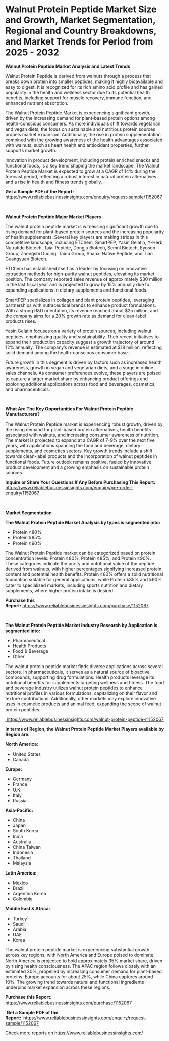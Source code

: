 <p><h1>Walnut Protein Peptide Market Size and Growth, Market Segmentation, Regional and Country Breakdowns, and Market Trends for Period from 2025 -  2032</h1></p><p><strong>Walnut Protein Peptide Market Analysis and Latest Trends</strong></p>
<p><p>Walnut Protein Peptide is derived from walnuts through a process that breaks down protein into smaller peptides, making it highly bioavailable and easy to digest. It is recognized for its rich amino acid profile and has gained popularity in the health and wellness sector due to its potential health benefits, including support for muscle recovery, immune function, and enhanced nutrient absorption.</p><p>The Walnut Protein Peptide Market is experiencing significant growth, driven by the increasing demand for plant-based protein options among health-conscious consumers. As more individuals shift towards vegetarian and vegan diets, the focus on sustainable and nutritious protein sources propels market expansion. Additionally, the rise in protein supplementation combined with the growing awareness of the health advantages associated with walnuts, such as heart health and antioxidant properties, further supports market growth. </p><p>Innovation in product development, including protein enriched snacks and functional foods, is a key trend shaping the market landscape. The Walnut Protein Peptide Market is expected to grow at a CAGR of 14% during the forecast period, reflecting a robust interest in natural protein alternatives and a rise in health and fitness trends globally.</p></p>
<p><strong>Get a Sample PDF of the Report:&nbsp;</strong> <a href="https://www.reliablebusinessinsights.com/enquiry/request-sample/1152067?utm_campaign=2099&utm_medium=2&utm_source=Github&utm_content=ia&utm_term=05022025&utm_id=walnut-protein-peptide">https://www.reliablebusinessinsights.com/enquiry/request-sample/1152067</a></p>
<p>&nbsp;</p>
<p><strong>Walnut Protein Peptide Major Market Players</strong></p>
<p><p>The walnut protein peptide market is witnessing significant growth due to rising demand for plant-based protein sources and the increasing popularity of health supplements. Several key players are making strides in this competitive landscape, including ETChem, SmartPEP, Yasin Gelatin, Y-Herb, Nutratide Biotech, Taiai Peptide, Dongju Biotech, Semnl Biotech, Eyoson Group, Zhongshi Duqing, Taidu Group, Shanxi Native Peptide, and Tian Guangyuan Biotech.</p><p>ETChem has established itself as a leader by focusing on innovative extraction methods for high-purity walnut peptides, elevating its market position. The company reported sales revenue of approximately $30 million in the last fiscal year and is projected to grow by 15% annually due to expanding applications in dietary supplements and functional foods.</p><p>SmartPEP specializes in collagen and plant protein peptides, leveraging partnerships with nutraceutical brands to enhance product formulations. With a strong R&D orientation, its revenue reached about $25 million, and the company aims for a 20% growth rate as demand for clean-label products rises.</p><p>Yasin Gelatin focuses on a variety of protein sources, including walnut peptides, emphasizing quality and sustainability. Their recent initiatives to expand their production capacity suggest a growth trajectory of around 12% annually. The company’s revenue is estimated at $18 million, reflecting solid demand among the health-conscious consumer base.</p><p>Future growth in this segment is driven by factors such as increased health awareness, growth in vegan and vegetarian diets, and a surge in online sales channels. As consumer preferences evolve, these players are poised to capture a larger market share by enhancing product offerings and exploring additional applications across food and beverages, cosmetics, and pharmaceuticals.</p></p>
<p>&nbsp;</p>
<p><strong>What Are The Key Opportunities For Walnut Protein Peptide Manufacturers?</strong></p>
<p><p>The Walnut Protein Peptide market is experiencing robust growth, driven by the rising demand for plant-based protein alternatives, health benefits associated with walnuts, and increasing consumer awareness of nutrition. The market is projected to expand at a CAGR of 7-9% over the next five years, with applications spanning the food and beverage, dietary supplements, and cosmetics sectors. Key growth trends include a shift towards clean-label products and the incorporation of walnut peptides in functional foods. Future outlook remains positive, fueled by innovative product development and a growing emphasis on sustainable protein sources.</p></p>
<p><strong>Inquire or Share Your Questions If Any Before Purchasing This Report:</strong> <a href="https://www.reliablebusinessinsights.com/enquiry/pre-order-enquiry/1152067?utm_campaign=2099&utm_medium=2&utm_source=Github&utm_content=ia&utm_term=05022025&utm_id=walnut-protein-peptide">https://www.reliablebusinessinsights.com/enquiry/pre-order-enquiry/1152067</a></p>
<p>&nbsp;</p>
<p><strong>Market Segmentation</strong></p>
<p><strong>The Walnut Protein Peptide Market Analysis by types is segmented into:</strong></p>
<p><ul><li>Protein ≥80%</li><li>Protein ≥85%</li><li>Protein ≥90%</li></ul></p>
<p><p>The Walnut Protein Peptide market can be categorized based on protein concentration levels: Protein ≥80%, Protein ≥85%, and Protein ≥90%. These categories indicate the purity and nutritional value of the peptide derived from walnuts, with higher percentages signifying increased protein content and potential health benefits. Protein ≥80% offers a solid nutritional foundation suitable for general applications, while Protein ≥85% and ≥90% cater to specialized markets, including sports nutrition and dietary supplements, where higher protein intake is desired.</p></p>
<p><strong>Purchase this Report:&nbsp;</strong><a href="https://www.reliablebusinessinsights.com/purchase/1152067?utm_campaign=2099&utm_medium=2&utm_source=Github&utm_content=ia&utm_term=05022025&utm_id=walnut-protein-peptide">https://www.reliablebusinessinsights.com/purchase/1152067</a></p>
<p>&nbsp;</p>
<p><strong>The Walnut Protein Peptide Market Industry Research by Application is segmented into:</strong></p>
<p><ul><li>Pharmaceutical</li><li>Health Products</li><li>Food & Beverage</li><li>Other</li></ul></p>
<p><p>The walnut protein peptide market finds diverse applications across several sectors. In pharmaceuticals, it serves as a natural source of bioactive compounds, supporting drug formulations. Health products leverage its nutritional benefits for supplements targeting wellness and fitness. The food and beverage industry utilizes walnut protein peptides to enhance nutritional profiles in various formulations, capitalizing on their flavor and texture contributions. Additionally, other markets may explore innovative uses in cosmetic products and animal feed, expanding the scope of walnut protein peptides.</p></p>
<p><a href="https://www.reliablebusinessinsights.com/walnut-protein-peptide-r1152067?utm_campaign=2099&utm_medium=2&utm_source=Github&utm_content=ia&utm_term=05022025&utm_id=walnut-protein-peptide">&nbsp;https://www.reliablebusinessinsights.com/walnut-protein-peptide-r1152067</a></p>
<p><strong>In terms of Region, the Walnut Protein Peptide Market Players available by Region are:</strong></p>
<p>
    <p> <strong> North America: </strong>
        <ul>
            <li>United States</li>
            <li>Canada</li>
        </ul>
        </p> 
    <p> <strong> Europe: </strong>
        <ul>
            <li>Germany</li>
            <li>France</li>
            <li>U.K.</li>
            <li>Italy</li>
            <li>Russia</li>
        </ul>
        </p> 
    <p> <strong> Asia-Pacific: </strong>
        <ul>
            <li>China</li>
            <li>Japan</li>
            <li>South Korea</li>
            <li>India</li>
            <li>Australia</li>
            <li>China Taiwan</li>
            <li>Indonesia</li>
            <li>Thailand</li>
            <li>Malaysia</li>
        </ul>
        </p> 
    <p> <strong> Latin America: </strong>
        <ul>
            <li>Mexico</li>
            <li>Brazil</li>
            <li>Argentina Korea</li>
            <li>Colombia</li>
        </ul>
        </p> 
    <p> <strong> Middle East & Africa: </strong>
        <ul>
            <li>Turkey</li>
            <li>Saudi</li>
            <li>Arabia</li>
            <li>UAE</li>
            <li>Korea</li>
        </ul>
    </p>
    </p>
<p><p>The walnut protein peptide market is experiencing substantial growth across key regions, with North America and Europe poised to dominate. North America is projected to hold approximately 35% market share, driven by rising health consciousness. The APAC region follows closely with an estimated 30%, propelled by increasing consumer demand for plant-based proteins. Europe accounts for about 25%, while China captures around 10%. The growing trend towards natural and functional ingredients underpins market expansion across these regions.</p></p>
<p><strong>Purchase this Report: </strong><a href="https://www.reliablebusinessinsights.com/purchase/1152067?utm_campaign=2099&utm_medium=2&utm_source=Github&utm_content=ia&utm_term=05022025&utm_id=walnut-protein-peptide">https://www.reliablebusinessinsights.com/purchase/1152067</a></p>
<p>&nbsp;<strong>Get a Sample PDF of the Report:&nbsp;&nbsp;</strong><a href="https://www.reliablebusinessinsights.com/enquiry/request-sample/1152067?utm_campaign=2099&utm_medium=2&utm_source=Github&utm_content=ia&utm_term=05022025&utm_id=walnut-protein-peptide">https://www.reliablebusinessinsights.com/enquiry/request-sample/1152067</a></p>
<p><strong></strong></p>
<p>Check more reports on <a href="https://www.reliablebusinessinsights.com/?utm_campaign=2099&utm_medium=2&utm_source=Github&utm_content=ia&utm_term=05022025&utm_id=walnut-protein-peptide">https://www.reliablebusinessinsights.com/</a></p>